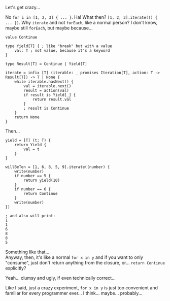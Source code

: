 Let's get crazy...

No `for i in [1, 2, 3] { ... }`. Ha! What then? `[1, 2, 3].iterate(() { ... })`. Why `iterate` and not `forEach`, like a normal person?
I don't know, maybe still `forEach`, but maybe because...

```
value Continue

type Yield[T] { ; like "break" but with a value
    val: T ; not value, because it's a keyword
}

type Result[T] = Continue | Yield[T]

iterate = infix [T] (iterable: _ promises Iteration[T], action: T -> Result[T]) -> T | None {
    while iterable.hasNext() {
        val = iterable.next()
        result = action(val)
        if result is Yield[_] {
            return result.val
        }
        ; result is Continue
    }
    return None
}
```

Then...

```
yield = [T] (t: T) {
    return Yield {
        val = t
    }
}

willBeTen = [1, 6, 8, 5, 9].iterate((number) {
    write(number)
    if number == 5 {
        return yield(10)
    }
    if number == 6 {
        return Continue
    }
    write(number)
})

; and also will print:
1
1
6
8
8
5
```

Something like that...\
Anyway, then, it's like a normal `for x in y` and if you want to only "consume", just don't return anything from the closure, or...
`return Continue` explicitly?

Yeah... clumsy and ugly, if even technically correct...

Like I said, just a crazy experiment, `for x in y` is just too convenient and familiar for every programmer ever...
I think... maybe... probably...